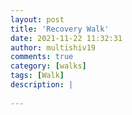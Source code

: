 ```yaml
---
layout: post
title: 'Recovery Walk'
date: 2021-11-22 11:32:31
author: multishiv19
comments: true
category: [walks]
tags: [Walk]
description: |
    
---
```





<div width='100%' class='strava-embed-placeholder' data-embed-type='activity' data-embed-id='6294312232'></div>
<script src='https://strava-embeds.com/embed.js'></script>
